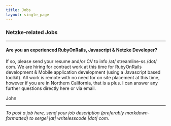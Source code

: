 ```yaml
---
title: Jobs
layout: single_page
---
```

### Netzke-related Jobs

---
#### Are you an experienced RubyOnRails, Javascript & Netzke Developer?

If so, please send your resume and/or CV to info /at/ streamline-ss /dot/ com. We are hiring for contract work at this time for RubyOnRails development & Mobile application development (using a Javascript based toolkit). All work is remote with no need for on site placement at this time, however if you are in Northern California, that is a plus. I can answer any further questions directly here or via email.

John

---
_To post a job here, send your job description (preferably markdown-formatted) to sergei |at| writelesscode |dot| com._